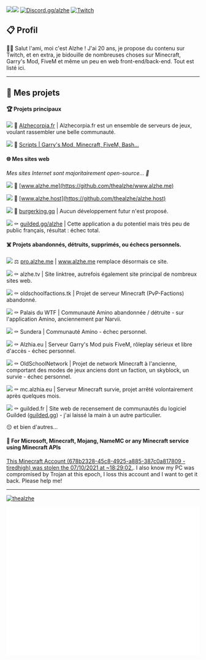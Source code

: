<a href="https://discord.com/users/1071416250837774336"><img align="left" src="https://lanyard-profile-readme.vercel.app/api/1071416250837774336"/></a>
<a href="#">![](https://komarev.com/ghpvc/?username=thealzhe&label=VUES+DU+PROFIL&color=grey)</a> <a href="https://discord.gg/alzhe">![Discord.gg/alzhe](https://img.shields.io/discord/1082401892677722282?label=DISCORD.GG/ALZHE&color=7289DA)</a> <a href="https://twitch.tv/alzhetv">![Twitch](https://img.shields.io/twitch/status/alzhetv?label=TWITCH.TV/ALZHETV&color=6441a5)</a>

## 📋 Profil
👋🏼 Salut l'ami, moi c'est Alzhe ! J'ai 20 ans, je propose du contenu sur Twitch, et en extra, je bidouille de nombreuses choses sur Minecraft, Garry's Mod, FiveM et même un peu en web front-end/back-end. Tout est listé ici.

---

## 📰 Mes projets

#### 🏆 Projets principaux
<a href="#">![][s-wip]</a> 🌱 [Alzhecorpia.fr](https://alzhecorpia.fr/) | Alzhecorpia.fr est un ensemble de serveurs de jeux, voulant rassembler une belle communauté.

<a href="#">![][s-wip]</a> 🧰 [Scripts | Garry's Mod, Minecraft, FiveM, Bash...](https://github.com/thealzhe/thealzhe/tree/main/scripts)

#### 🌐 Mes sites web
*Mes sites Internet sont majoritairement open-source... 👀*

<a href="#">![][s-working]</a> 🧪 [www.alzhe.me](https://github.com/thealzhe/www.alzhe.me)

<a href="#">![][s-wip]</a> 🧪 [www.alzhe.host](https://github.com/thealzhe/alzhe.host)

<a href="#">![][s-released]</a> 🤖 [burgerking.gq](https://github.com/thealzhe/burgerking.gq) | Aucun développement futur n'est proposé.

<a href="#">![][s-wait]</a> ⚰️ [guilded.gg/alzhe](https://www.guilded.gg/i/kdD06zvk) | Cette application a du potentiel mais très peu de public français, résultat : échec total.

#### ☠️ Projets abandonnés, détruits, supprimés, ou échecs personnels.
<a href="#">![][s-discontinued]</a> ⚖️ [pro.alzhe.me](https://github.com/thealzhe/pro.alzhe.me) | www.alzhe.me remplace désormais ce site.

<a href="#">![][s-discontinued]</a> ⚰️ alzhe.tv | Site linktree, autrefois également site principal de nombreux sites web.

<a href="#">![][s-discontinued]</a> ⚰️ oldschoolfactions.tk | Projet de serveur Minecraft (PvP-Factions) abandonné.

<a href="#">![][s-discontinued]</a> ⚰️ Palais du WTF | Communauté Amino abandonnée / détruite - sur l'application Amino, anciennement par Narvii.

<a href="#">![][s-discontinued]</a> ⚰️ Sundera | Communauté Amino - échec personnel.

<a href="#">![][s-discontinued]</a> ⚰️ Alzhia.eu | Serveur Garry's Mod puis FiveM, rôleplay sérieux et libre d'accès - échec personnel.

<a href="#">![][s-discontinued]</a> ⚰️ OldSchoolNetwork | Projet de network Minecraft à l'ancienne, comportant des modes de jeux anciens dont un faction, un skyblock, un survie - échec personnel.

<a href="#">![][s-discontinued]</a> ⚰️ mc.alzhia.eu | Serveur Minecraft survie, projet arrêté volontairement après quelques mois.

<a href="#">![][s-discontinued]</a> ⚰️ guilded.fr | Site web de recensement de communautés du logiciel Guilded ([guilded.gg](https://guilded.gg/)) - j'ai laissé la main à un autre particulier.

😔 et bien d'autres...

#### 🚨 For Microsoft, Minecraft, Mojang, NameMC or any Minecraft service using Minecraft APIs
[This Minecraft Account (678b2328-45c8-4925-a885-387c0a817809 - tiredhigh) was stolen the 07/10/2021 at	~18:29:02.](https://fr.namemc.com/profile/Nournicat.3).
I also know my PC was compromised by Trojan at this epoch, I loss this account and I want to get it back. Please help me!

---

[s-released]: https://shields.io/badge/STATUS-RELEASED-brightgreen
[s-working]: https://shields.io/badge/STATUS-WORKING-green
[s-wip]: https://img.shields.io/badge/STATUS-WORK_IN_PROGRESS-yellow
[s-wait]: https://img.shields.io/badge/STATUS-WAITING-yellow
[s-discontinued]: https://img.shields.io/badge/STATUS-DISCONTINUED-red

<a href="#"><img src="https://github-profile-trophy.vercel.app/?username=thealzhe&no-frame=true&&no-bg=true" alt="thealzhe"/></a>

<a href="#">![](/github-metrics.svg)</a>
